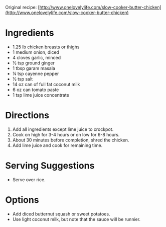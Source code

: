 Original recipe: [http://www.onelovelylife.com/slow-cooker-butter-chicken](http://www.onelovelylife.com/slow-cooker-butter-chicken)

# Ingredients

- 1.25 lb chicken breasts or thighs
- 1 medium onion, diced
- 4 cloves garlic, minced
- ½ tsp ground ginger
- 1 tbsp garam masala
- ¼ tsp cayenne pepper
- ½ tsp salt
- 14 oz can of full fat coconut milk
- 6 oz can tomato paste
- 1 tsp lime juice concentrate

# Directions

1. Add all ingredients except lime juice to crockpot.
1. Cook on high for 3-4 hours or on low for 6-8 hours.
1. About 30 minutes before completion, shred the chicken.
1. Add lime juice and cook for remaining time.

# Serving Suggestions

- Serve over rice.

# Options

- Add diced butternut squash or sweet potatoes.
- Use light coconut milk, but note that the sauce will be runnier.
